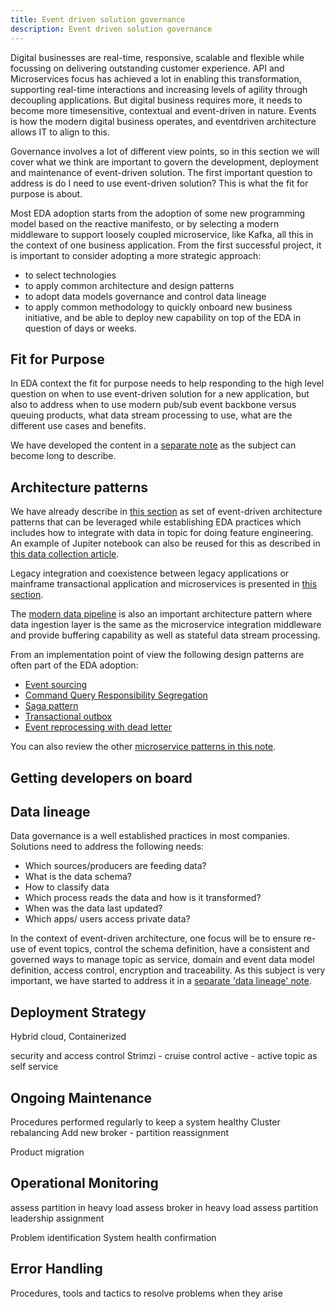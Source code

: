 ```yaml
---
title: Event driven solution governance
description: Event driven solution governance
---
```


Digital businesses are real-time, responsive, scalable and flexible while focussing on delivering
outstanding customer experience. API and Microservices focus has achieved a lot in enabling
this transformation, supporting real-time interactions and increasing levels of agility through
decoupling applications. But digital business requires more, it needs to become more timesensitive,
contextual and event-driven in nature. Events is how the modern digital business operates, and eventdriven
architecture allows IT to align to this.

Governance involves a lot of different view points, so in this section we will cover what we think are important to govern the development, deployment and maintenance of event-driven solution. The first important question to address is do I need to use event-driven solution? This is what the fit for purpose is about.

Most EDA adoption starts from the adoption of some new programming model based on the reactive manifesto, or by selecting a modern middleware to support loosely coupled microservice, like Kafka, all this in the context of one business application. 
From the first successful project, it is important to consider adopting a more strategic approach:

* to select technologies
* to apply common architecture and design patterns
* to adopt data models governance and control data lineage
* to apply common methodology to quickly onboard new business initiative, and be able to deploy new capability on top of the EDA in question of days or weeks. 

## Fit for Purpose

In EDA context the fit for purpose needs to help responding to the high level question on when to use event-driven solution for a new application, but also to address when to use modern pub/sub event backbone versus queuing products, what data stream processing to use, what are the different use cases and benefits.

We have developed the content in a [separate note](../../concepts/fit-to-purpose) as the subject can become long to describe.

## Architecture patterns

We have already describe in [this section](../../introduction/reference-architecture/#event-driven-architecture) as set of event-driven architecture patterns that can be leveraged while establishing EDA practices which includes how to integrate with data in topic for doing feature engineering. An example of Jupiter notebook can also be reused for this as described in [this data collection article](https://ibm-cloud-architecture.github.io/vaccine-solution-main/solution/cp4d/eventStream/).

Legacy integration and coexistence between legacy applications or mainframe transactional application and microservices is presented in [this section](../../introduction/reference-architecture/#legacy-integration).

The [modern data pipeline](../../introduction/reference-architecture/#modern-data-lake) is also an important architecture pattern where data ingestion layer is the same as the microservice integration middleware and provide buffering capability as well as stateful data stream processing.

From an implementation point of view the following design patterns are often part of the EDA adoption:

* [Event sourcing](../../patterns/event-sourcing/)
* [Command Query Responsibility Segregation](../../patterns/cqrs/)
* [Saga pattern](../../patterns/saga/)
* [Transactional outbox](../../patterns/intro/#transactional-outbox)
* [Event reprocessing with dead letter](../../patterns/dlq/)

You can also review the other [microservice patterns in this note](../../patterns/intro).

## Getting developers on board

## Data lineage

Data governance is a well established practices in most companies. Solutions need to address the following needs:

* Which sources/producers are feeding data?
* What is the data schema?
* How to classify data
* Which process reads the data and how is it transformed?
* When was the data last updated?
* Which apps/ users access private data?

In the context of event-driven architecture, one focus will be to ensure re-use of event topics, 
control the schema definition, have a consistent and governed ways to manage topic as service, 
domain and event data model definition, access control, encryption and traceability. 
As this subject is very important, we have started to address it in a [separate 'data lineage' note](../../methodology/data-lineage/).

## Deployment Strategy

Hybrid cloud, Containerized


security and access control
Strimzi - cruise control
active - active
topic as self service

## Ongoing Maintenance

Procedures performed regularly to keep a system healthy
Cluster rebalancing
 Add new broker - partition reassignment

Product migration


## Operational Monitoring 

assess partition in heavy load
assess broker in heavy load
assess partition leadership assignment

Problem identification
System health confirmation

## Error Handling
Procedures, tools and tactics to resolve problems when they arise